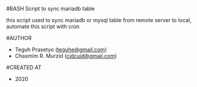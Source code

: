 #BASH Script to sync mariadb table

this script used to sync mariadb or mysql table from remote server to local, automate this script with cron

#AUTHOR
- Teguh Prasetyo (teguhe@gmail.com)
- Chasmim R. Murzid (cidcuid@gmail.com)

#CREATED AT
- 2020
